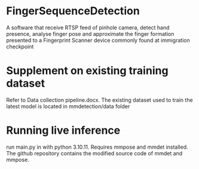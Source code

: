 # FingerSequenceDetection
A software that receive RTSP feed of pinhole camera, detect hand presence, analyse finger pose and approximate the finger formation presented to a Fingerprint Scanner device commonly found at immigration checkpoint

# Supplement on existing training dataset
Refer to Data collection pipeline.docx. The existing dataset used to train the latest model is located in mmdetection/data folder

# Running live inference
run main.py in with python 3.10.11. Requires mmpose and mmdet installed. The github repository contains the modified source code of mmdet and mmpose.


